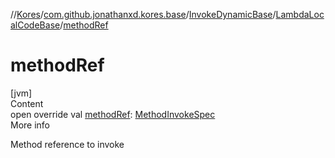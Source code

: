 //[Kores](../../../index.md)/[com.github.jonathanxd.kores.base](../../index.md)/[InvokeDynamicBase](../index.md)/[LambdaLocalCodeBase](index.md)/[methodRef](method-ref.md)



# methodRef  
[jvm]  
Content  
open override val [methodRef](method-ref.md): [MethodInvokeSpec](../../../com.github.jonathanxd.kores.common/-method-invoke-spec/index.md)  
More info  


Method reference to invoke

  



